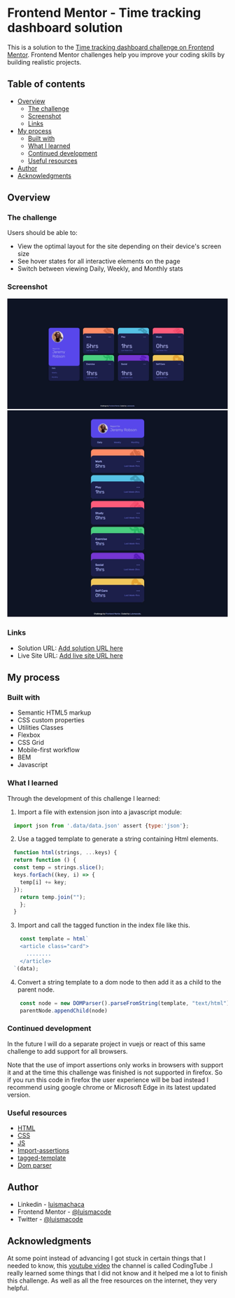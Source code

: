 # Frontend Mentor - Time tracking dashboard solution

This is a solution to the [Time tracking dashboard challenge on Frontend Mentor](https://www.frontendmentor.io/challenges/time-tracking-dashboard-UIQ7167Jw). Frontend Mentor challenges help you improve your coding skills by building realistic projects.

## Table of contents

- [Overview](#overview)
  - [The challenge](#the-challenge)
  - [Screenshot](#screenshot)
  - [Links](#links)
- [My process](#my-process)
  - [Built with](#built-with)
  - [What I learned](#what-i-learned)
  - [Continued development](#continued-development)
  - [Useful resources](#useful-resources)
- [Author](#author)
- [Acknowledgments](#acknowledgments)

## Overview

### The challenge

Users should be able to:

- View the optimal layout for the site depending on their device's screen size
- See hover states for all interactive elements on the page
- Switch between viewing Daily, Weekly, and Monthly stats

### Screenshot

![screenshot-desktop](./screenshots/time-tracking-desktop.jpeg)
![screenshot-mobile](./screenshots/time-tracking-mobile.jpeg)

### Links

- Solution URL: [Add solution URL here](https://your-solution-url.com)
- Live Site URL: [Add live site URL here](https://your-live-site-url.com)

## My process

### Built with

- Semantic HTML5 markup
- CSS custom properties
- Utilities Classes
- Flexbox
- CSS Grid
- Mobile-first workflow
- BEM
- Javascript

### What I learned

Through the development of this challenge I learned:

1. Import a file with extension json into a javascript module:

  ```js
    import json from '.data/data.json' assert {type:'json'};
  ```

2. Use a tagged template to generate a string containing Html elements.

  ```js
    function html(strings, ...keys) {
    return function () {
    const temp = strings.slice();
    keys.forEach((key, i) => {
      temp[i] += key;
    });
      return temp.join("");
      };
    }
```

3. Import and call the tagged function in the index file like this.

  ```js
      const template = html`
      <article class="card">
        ........
      </article>
    `(data);
```

4. Convert a string template to a dom node to then add it as a child to the parent node.

  ```js
      const node = new DOMParser().parseFromString(template, "text/html").body.firstElementChild;
      parentNode.appendChild(node)
```

### Continued development

In the future I will do a separate project in vuejs or react of this same challenge to add support for all browsers.

Note that the use of import assertions  only works in browsers with support it and at the time this challenge was finished is not supported in firefox. So if you run this code in firefox the user experience will be bad instead I recommend using google chrome or Microsoft Edge in its latest updated version.

### Useful resources

- [HTML](https://developer.mozilla.org/en-US/docs/Web/HTML)
- [CSS](https://developer.mozilla.org/en-US/docs/Web/CSS)
- [JS](https://developer.mozilla.org/en-US/docs/Web/javascript)
- [Import-assertions](https://github.com/tc39/proposal-import-assertions)
- [tagged-template](https://developer.mozilla.org/en-US/docs/Web/JavaScript/Reference/Template_literals)
- [Dom parser](https://davidwalsh.name/convert-html-stings-dom-nodes)

## Author

- Linkedin - [luismachaca](www.linkedin.com/in/luismachaca)
- Frontend Mentor - [@luismacode](https://www.frontendmentor.io/profile/luismacode)
- Twitter - [@luismacode](https://www.twitter.com/luismacode)

## Acknowledgments

  At some point instead of advancing I got stuck in certain things that I needed to know, this  [youtube video](https://www.youtube.com/watch?v=52q6OGbcIso&list=WL&index=2) the channel is called CodingTube .I really learned some things that I did not know and it helped me a lot to finish this challenge. As well as all the free resources on the internet, they very helpful.
